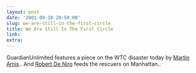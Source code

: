```yaml
---
layout: post
date: '2001-09-18 20:50:00'
slug: we-are-still-in-the-first-circle
title: We Are Still In The First Circle
link: 
extra: 
---
```


GuardianUnlimited features a piece on the WTC disaster today by [Martin Amis](http://www.guardian.co.uk/wtccrash/story/0,1300,553638,00.html)..
And [Robert De Niro](http://www.skynews.co.uk/skynews/storytemplate/storytoppic/0,,30000-1029715,00.html) feeds the rescuers on Manhattan..